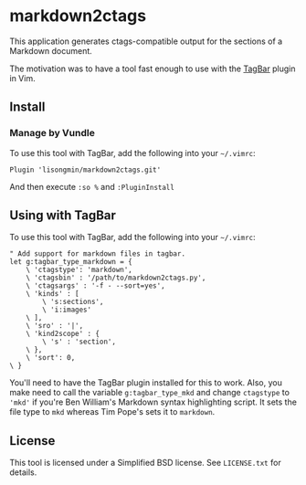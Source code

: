 # markdown2ctags

This application generates ctags-compatible output for the sections of a
Markdown document.

The motivation was to have a tool fast enough to use with the
[TagBar](https://github.com/majutsushi/tagbar) plugin in Vim.

## Install

### Manage by Vundle
To use this tool with TagBar, add the following into your `~/.vimrc`:
```
Plugin 'lisongmin/markdown2ctags.git'
```
And then execute `:so %` and `:PluginInstall`

## Using with TagBar

To use this tool with TagBar, add the following into your `~/.vimrc`:

    " Add support for markdown files in tagbar.
    let g:tagbar_type_markdown = {
        \ 'ctagstype': 'markdown',
        \ 'ctagsbin' : '/path/to/markdown2ctags.py',
        \ 'ctagsargs' : '-f - --sort=yes',
        \ 'kinds' : [
            \ 's:sections',
            \ 'i:images'
        \ ],
        \ 'sro' : '|',
        \ 'kind2scope' : {
            \ 's' : 'section',
        \ },
        \ 'sort': 0,
    \ }

You'll need to have the TagBar plugin installed for this to work.  Also, you
make need to call the variable `g:tagbar_type_mkd` and change `ctagstype` to
`'mkd'` if you're Ben William's Markdown syntax highlighting script.  It sets
the file type to `mkd` whereas Tim Pope's sets it to `markdown`.

## License

This tool is licensed under a Simplified BSD license.  See ``LICENSE.txt`` for
details.
